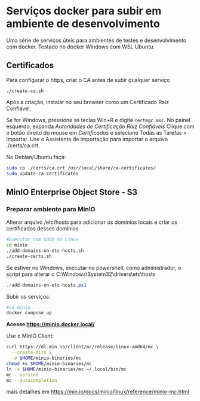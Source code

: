 # Serviços docker para subir em ambiente de desenvolvimento

Uma série de serviços úteis para ambientes de testes e desenvolvimento com docker. Testado no docker Windows com WSL Ubuntu.

## Certificados

Para configurar o https, criar o CA antes de subir qualquer serviço

```shell
./create-ca.sh
```

Após a criação, instalar no seu browser como um Certificado Raiz Confiável. 

Se for Windows, pressione as teclas Win+R e digite `certmgr.msc`. No painel esquerdo, expanda *Autoridades de Certificação Raiz Confiáveis* Clique com o botão direito do mouse em *Certificados* e selecione Todas as Tarefas > Importar. Use o Assistente de importação para importar o arquivo ./certs/ca.crt.

No Debian/Ubuntu faça:

```bash
sudo cp ./certs/ca.crt /usr/local/share/ca-certificates/
sudo update-ca-certificates
```

## MinIO Enterprise Object Store - S3

### Preparar ambiente para MinIO

Alterar arquivo /etc/hosts para adicionar os domínios locais e criar os certificados desses domínios

```bash
#Executar com SUDO no Linux
cd minio
./add-domains-on-etc-hosts.sh
./create-certs.sh
```

Se estiver no Windows, executar no powershell, como administrador, o script para alterar o C:\Windows\System32\drivers\etc\hosts

```powershell
./add-domains-on-etc-hosts.ps1
```

Subir os serviços:

```bash
#cd minio
docker compose up
```

**Acesse https://minio.docker.local/**

Use o MinIO Client:

```bash
curl https://dl.min.io/client/mc/release/linux-amd64/mc \
  --create-dirs \
  -o $HOME/minio-binaries/mc
chmod +x $HOME/minio-binaries/mc
ln -s $HOME/minio-binaries/mc ~/.local/bin/mc
mc --version
mc --autocompletion
```

mais detalhes em https://min.io/docs/minio/linux/reference/minio-mc.html
